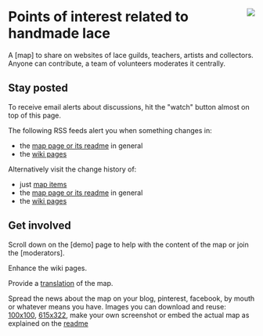 [<img src="https://avatars3.githubusercontent.com/u/16852616" align="right"/>](http://lacemap.github.io/)
Points of interest related to handmade lace
===========================================

A [map] to share on websites of lace guilds, teachers, artists and collectors.
Anyone can contribute, a team of volunteers moderates it centrally.

Stay posted
-----------

To receive email alerts about discussions, hit the "watch" button almost on top of this page.

The following RSS feeds alert you when something changes in:
* the [map page or its readme](https://github.com/lacemap/lacemap.github.io/commits/master.atom) in general
* the [wiki pages](https://github.com/lacemap/lacemap.github.io/wiki.atom)

Alternatively visit the change history of:
* just [map items](https://github.com/lacemap/lacemap.github.io/commits/master/map-data.js)
* the [map page or its readme](https://github.com/lacemap/lacemap.github.io/commits/master) in general
* the [wiki pages](https://github.com/lacemap/lacemap.github.io/wiki/_history)

Get involved
------------

Scroll down on the [demo] page to help with the content of the map or join the [moderators].

Enhance the wiki pages.

Provide a [translation](Translate) of the map.

Spread the news about the map on your blog, pinterest, facebook, by mouth or whatever means you have.
Images you can download and reuse: [100x100](https://avatars3.githubusercontent.com/u/16852616),
[615x322](http://www.lokk.nl/images/musea/museakaart.png), make your own screenshot
or embed the actual map as explained on the [readme](https://github.com/lacemap/lacemap.github.io/)

